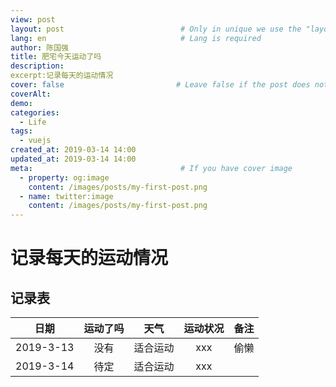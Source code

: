 ```yaml
---
view: post
layout: post                          # Only in unique we use the "layout: post"
lang: en                              # Lang is required
author: 陈国强
title: 肥宅今天运动了吗
description:
excerpt:记录每天的运动情况
cover: false                         # Leave false if the post does not have cover image, if there is set to true
coverAlt:
demo:
categories:
  - Life
tags: 
  - vuejs
created_at: 2019-03-14 14:00
updated_at: 2019-03-14 14:00
meta:                                 # If you have cover image
  - property: og:image
    content: /images/posts/my-first-post.png
  - name: twitter:image
    content: /images/posts/my-first-post.png
---
```


# 记录每天的运动情况

## 记录表

|日期|运动了吗|天气|运动状况|备注|
|:----:|:-----:|:----:|:----:|:----:|
|2019-3-13 |没有|适合运动|xxx|偷懒|
|2019-3-14 |待定|适合运动|xxx|